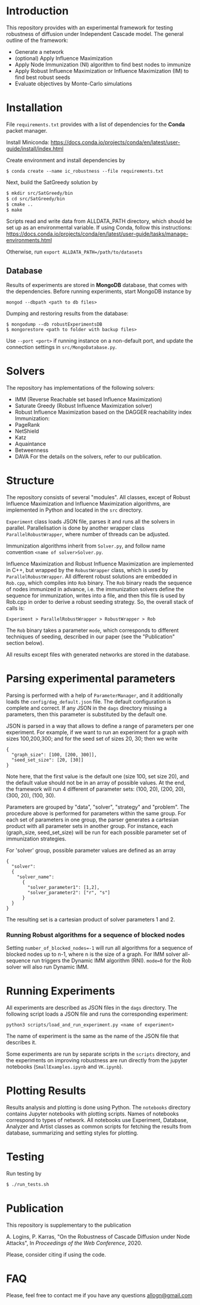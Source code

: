 # Introduction

This repository provides with an experimental framework for testing robustness of diffusion under Independent Cascade model. The general outline of the framework:
- Generate a network
- (optional) Apply Influence Maximization
- Apply Node Immunization (NI) algorithm to find best nodes to immunize
- Apply Robust Influence Maximization or Influence Maximization (IM) to find best robust seeds
- Evaluate objectives by Monte-Carlo simulations

# Installation

File `requirements.txt` provides with a list of dependencies for the __Conda__ packet manager.

Install Miniconda:
https://docs.conda.io/projects/conda/en/latest/user-guide/install/index.html

Create environment and install dependencies by
```
$ conda create --name ic_robustness --file requirements.txt
```

Next, build the SatGreedy solution by
```bash
$ mkdir src/SatGreedy/bin
$ cd src/SatGreedy/bin
$ cmake ..
$ make
```

Scripts read and write data from ALLDATA_PATH directory, which should be set up as an environmental variable. If using Conda, follow this instructions:
https://docs.conda.io/projects/conda/en/latest/user-guide/tasks/manage-environments.html

Otherwise, run `export ALLDATA_PATH=/path/to/datasets`

## Database

Results of experiments are stored in __MongoDB__ database, that comes with the dependencies. Before running experiments, start MongoDB instance by
```
mongod --dbpath <path to db files>
```

Dumping and restoring results from the database:
```
$ mongodump --db robustExperimentsDB
$ mongorestore <path to folder with backup files>
```

Use `--port <port>` if running instance on a non-default port, and update the connection settings in `src/MongoDatabase.py`.

# Solvers
The repository has implementations of the following solvers:
- IMM (Reverse Reachable set based Influence Maximization)
- Saturate Greedy (Robust Influence Maximization solver)
- Robust Influence Maximization based on the DAGGER reachability index
Immunization:
- PageRank
- NetShield
- Katz
- Aquaintance
- Betweenness
- DAVA
For the details on the solvers, refer to our publication.

# Structure

The repository consists of several "modules". All classes, except of Robust Influence Maximization and Influence Maximization algorithms, are implemented in Python and located in the `src` directory.

`Experiment` class loads JSON file, parses it and runs all the solvers in parallel. Parallelisation is done by another wrapper class `ParallelRobustWrapper`, where number of threads can be adjusted.

Immunization algorithms inherit from `Solver.py`, and follow name convention `<name of solver>Solver.py`.

Influence Maximization and Robust Influence Maximization are implemented in C++, but wrapped by the `RobustWrapper` class, which is used by `ParallelRobustWrapper`. All different robust solutions are embedded in `Rob.cpp`, which compiles into `Rob` binary. The `Rob` binary reads the sequence of nodes immunized in advance, i.e. the immunization solvers define the sequence for immunization, writes into a file, and then this file is used by Rob.cpp in order to derive a robust seeding strategy. So, the overall stack of calls is:
```
Experiment > ParallelRobustWrapper > RobustWrapper > Rob
```

The `Rob` binary takes a parameter `mode`, which corresponds to different techniques of seeding, described in our paper (see the "Publication" section below).

All results except files with generated networks are stored in the database.

# Parsing experimental parameters

Parsing is performed with a help of `ParameterManager`, and it additionally loads the `config/dag_default.json` file. The default configuration is complete and correct. If any JSON in the `dags` directory missing a parameters, then this parameter is substituted by the default one.

JSON is parsed in a way that allows to define a range of parameters per one experiment. For example, if we want to run an experiment for a graph with sizes 100,200,300; and for the seed set of sizes 20, 30; then we write
```
{
  "graph_size": [100, [200, 300]],
  "seed_set_size": [20, [30]]
}
```
Note here, that the first value is the default one (size 100, set size 20), and the default value should not be in an array of possible values. At the end, the framework will run 4 different of parameter sets: (100, 20), (200, 20), (300, 20), (100, 30).

Parameters are grouped by "data", "solver", "strategy" and "problem". The procedure above is performed for parameters within the same group. For each set of parameters in one group, the parser generates a cartesian product with all parameter sets in another group. For instance, each (graph_size, seed_set_size) will be run for each possible parameter set of immunization strategies.

For 'solver' group, possible parameter values are defined as an array
```
{
  "solver":
  {
    "solver_name":
      {
        "solver_parameter1": [1,2],
        "solver_parameter2": ["r", "s"]
      }
  }
}
```
The resulting set is a cartesian product of solver parameters 1 and 2.

### Running Robust algorithms for a sequence of blocked nodes

Setting `number_of_blocked_nodes=-1` will run all algorithms for a sequence of blocked nodes up to n-1, where n is the size of a graph. For IMM solver all-sequence run triggers the Dynamic IMM algorithm (RNI). `mode=0` for the Rob solver will also run Dynamic IMM.

# Running Experiments

All experiments are described as JSON files in the `dags` directory. The following script loads a JSON file and runs the corresponding experiment:

```
python3 scripts/load_and_run_experiment.py <name of experiment>
```
The name of experiment is the same as the name of the JSON file that describes it.

Some experiments are run by separate scripts in the `scripts` directory, and the experiments on improving robustness are run directly from the jupyter notebooks (`SmallExamples.ipynb` and `VK.ipynb`).

# Plotting Results

Results analysis and plotting is done using Python. The `notebooks` directory contains Jupyter notebooks with plotting scripts. Names of notebooks correspond to types of network. All notebooks use Experiment, Database, Analyzer and Artist classes as common scripts for fetching the results from database, summarizing and setting styles for plotting.

# Testing

Run testing by
```bash
$ ./run_tests.sh
```

# Publication

This repository is supplementary to the publication

A. Logins, P. Karras, "On the Robustness of Cascade Diffusion under Node Attacks", In *Proceedings of the Web Conference*, 2020.

Please, consider citing if using the code.

# FAQ

Please, feel free to contact me if you have any questions
allogn@gmail.com
